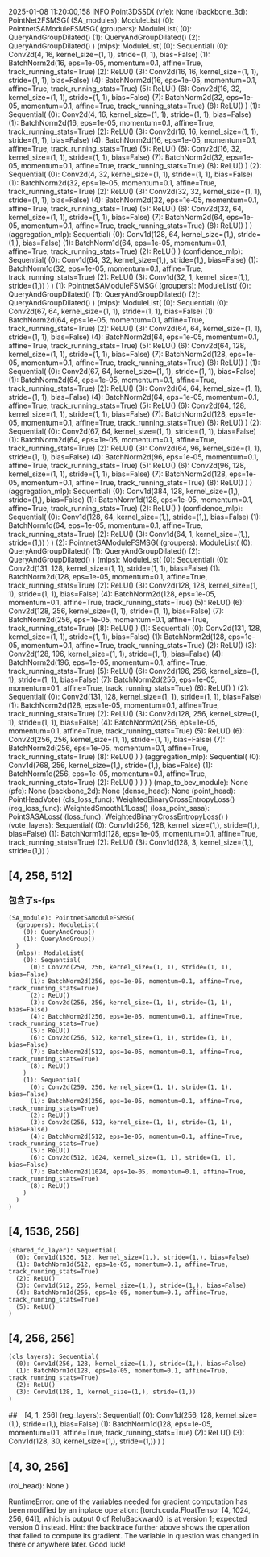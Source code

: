 2025-01-08 11:20:00,158   INFO  Point3DSSD(
  (vfe): None
  (backbone_3d): PointNet2FSMSG(
    (SA_modules): ModuleList(
      (0): PointnetSAModuleFSMSG(
        (groupers): ModuleList(
          (0): QueryAndGroupDilated()
          (1): QueryAndGroupDilated()
          (2): QueryAndGroupDilated()
        )
        (mlps): ModuleList(
          (0): Sequential(
            (0): Conv2d(4, 16, kernel_size=(1, 1), stride=(1, 1), bias=False)
            (1): BatchNorm2d(16, eps=1e-05, momentum=0.1, affine=True, track_running_stats=True)
            (2): ReLU()
            (3): Conv2d(16, 16, kernel_size=(1, 1), stride=(1, 1), bias=False)
            (4): BatchNorm2d(16, eps=1e-05, momentum=0.1, affine=True, track_running_stats=True)
            (5): ReLU()
            (6): Conv2d(16, 32, kernel_size=(1, 1), stride=(1, 1), bias=False)
            (7): BatchNorm2d(32, eps=1e-05, momentum=0.1, affine=True, track_running_stats=True)
            (8): ReLU()
          )
          (1): Sequential(
            (0): Conv2d(4, 16, kernel_size=(1, 1), stride=(1, 1), bias=False)
            (1): BatchNorm2d(16, eps=1e-05, momentum=0.1, affine=True, track_running_stats=True)
            (2): ReLU()
            (3): Conv2d(16, 16, kernel_size=(1, 1), stride=(1, 1), bias=False)
            (4): BatchNorm2d(16, eps=1e-05, momentum=0.1, affine=True, track_running_stats=True)
            (5): ReLU()
            (6): Conv2d(16, 32, kernel_size=(1, 1), stride=(1, 1), bias=False)
            (7): BatchNorm2d(32, eps=1e-05, momentum=0.1, affine=True, track_running_stats=True)
            (8): ReLU()
          )
          (2): Sequential(
            (0): Conv2d(4, 32, kernel_size=(1, 1), stride=(1, 1), bias=False)
            (1): BatchNorm2d(32, eps=1e-05, momentum=0.1, affine=True, track_running_stats=True)
            (2): ReLU()
            (3): Conv2d(32, 32, kernel_size=(1, 1), stride=(1, 1), bias=False)
            (4): BatchNorm2d(32, eps=1e-05, momentum=0.1, affine=True, track_running_stats=True)
            (5): ReLU()
            (6): Conv2d(32, 64, kernel_size=(1, 1), stride=(1, 1), bias=False)
            (7): BatchNorm2d(64, eps=1e-05, momentum=0.1, affine=True, track_running_stats=True)
            (8): ReLU()
          )
        )
        (aggregation_mlp): Sequential(
          (0): Conv1d(128, 64, kernel_size=(1,), stride=(1,), bias=False)
          (1): BatchNorm1d(64, eps=1e-05, momentum=0.1, affine=True, track_running_stats=True)
          (2): ReLU()
        )
        (confidence_mlp): Sequential(
          (0): Conv1d(64, 32, kernel_size=(1,), stride=(1,), bias=False)
          (1): BatchNorm1d(32, eps=1e-05, momentum=0.1, affine=True, track_running_stats=True)
          (2): ReLU()
          (3): Conv1d(32, 1, kernel_size=(1,), stride=(1,))
        )
      )
      (1): PointnetSAModuleFSMSG(
        (groupers): ModuleList(
          (0): QueryAndGroupDilated()
          (1): QueryAndGroupDilated()
          (2): QueryAndGroupDilated()
        )
        (mlps): ModuleList(
          (0): Sequential(
            (0): Conv2d(67, 64, kernel_size=(1, 1), stride=(1, 1), bias=False)
            (1): BatchNorm2d(64, eps=1e-05, momentum=0.1, affine=True, track_running_stats=True)
            (2): ReLU()
            (3): Conv2d(64, 64, kernel_size=(1, 1), stride=(1, 1), bias=False)
            (4): BatchNorm2d(64, eps=1e-05, momentum=0.1, affine=True, track_running_stats=True)
            (5): ReLU()
            (6): Conv2d(64, 128, kernel_size=(1, 1), stride=(1, 1), bias=False)
            (7): BatchNorm2d(128, eps=1e-05, momentum=0.1, affine=True, track_running_stats=True)
            (8): ReLU()
          )
          (1): Sequential(
            (0): Conv2d(67, 64, kernel_size=(1, 1), stride=(1, 1), bias=False)
            (1): BatchNorm2d(64, eps=1e-05, momentum=0.1, affine=True, track_running_stats=True)
            (2): ReLU()
            (3): Conv2d(64, 64, kernel_size=(1, 1), stride=(1, 1), bias=False)
            (4): BatchNorm2d(64, eps=1e-05, momentum=0.1, affine=True, track_running_stats=True)
            (5): ReLU()
            (6): Conv2d(64, 128, kernel_size=(1, 1), stride=(1, 1), bias=False)
            (7): BatchNorm2d(128, eps=1e-05, momentum=0.1, affine=True, track_running_stats=True)
            (8): ReLU()
          )
          (2): Sequential(
            (0): Conv2d(67, 64, kernel_size=(1, 1), stride=(1, 1), bias=False)
            (1): BatchNorm2d(64, eps=1e-05, momentum=0.1, affine=True, track_running_stats=True)
            (2): ReLU()
            (3): Conv2d(64, 96, kernel_size=(1, 1), stride=(1, 1), bias=False)
            (4): BatchNorm2d(96, eps=1e-05, momentum=0.1, affine=True, track_running_stats=True)
            (5): ReLU()
            (6): Conv2d(96, 128, kernel_size=(1, 1), stride=(1, 1), bias=False)
            (7): BatchNorm2d(128, eps=1e-05, momentum=0.1, affine=True, track_running_stats=True)
            (8): ReLU()
          )
        )
        (aggregation_mlp): Sequential(
          (0): Conv1d(384, 128, kernel_size=(1,), stride=(1,), bias=False)
          (1): BatchNorm1d(128, eps=1e-05, momentum=0.1, affine=True, track_running_stats=True)
          (2): ReLU()
        )
        (confidence_mlp): Sequential(
          (0): Conv1d(128, 64, kernel_size=(1,), stride=(1,), bias=False)
          (1): BatchNorm1d(64, eps=1e-05, momentum=0.1, affine=True, track_running_stats=True)
          (2): ReLU()
          (3): Conv1d(64, 1, kernel_size=(1,), stride=(1,))
        )
      )
      (2): PointnetSAModuleFSMSG(
        (groupers): ModuleList(
          (0): QueryAndGroupDilated()
          (1): QueryAndGroupDilated()
          (2): QueryAndGroupDilated()
        )
        (mlps): ModuleList(
          (0): Sequential(
            (0): Conv2d(131, 128, kernel_size=(1, 1), stride=(1, 1), bias=False)
            (1): BatchNorm2d(128, eps=1e-05, momentum=0.1, affine=True, track_running_stats=True)
            (2): ReLU()
            (3): Conv2d(128, 128, kernel_size=(1, 1), stride=(1, 1), bias=False)
            (4): BatchNorm2d(128, eps=1e-05, momentum=0.1, affine=True, track_running_stats=True)
            (5): ReLU()
            (6): Conv2d(128, 256, kernel_size=(1, 1), stride=(1, 1), bias=False)
            (7): BatchNorm2d(256, eps=1e-05, momentum=0.1, affine=True, track_running_stats=True)
            (8): ReLU()
          )
          (1): Sequential(
            (0): Conv2d(131, 128, kernel_size=(1, 1), stride=(1, 1), bias=False)
            (1): BatchNorm2d(128, eps=1e-05, momentum=0.1, affine=True, track_running_stats=True)
            (2): ReLU()
            (3): Conv2d(128, 196, kernel_size=(1, 1), stride=(1, 1), bias=False)
            (4): BatchNorm2d(196, eps=1e-05, momentum=0.1, affine=True, track_running_stats=True)
            (5): ReLU()
            (6): Conv2d(196, 256, kernel_size=(1, 1), stride=(1, 1), bias=False)
            (7): BatchNorm2d(256, eps=1e-05, momentum=0.1, affine=True, track_running_stats=True)
            (8): ReLU()
          )
          (2): Sequential(
            (0): Conv2d(131, 128, kernel_size=(1, 1), stride=(1, 1), bias=False)
            (1): BatchNorm2d(128, eps=1e-05, momentum=0.1, affine=True, track_running_stats=True)
            (2): ReLU()
            (3): Conv2d(128, 256, kernel_size=(1, 1), stride=(1, 1), bias=False)
            (4): BatchNorm2d(256, eps=1e-05, momentum=0.1, affine=True, track_running_stats=True)
            (5): ReLU()
            (6): Conv2d(256, 256, kernel_size=(1, 1), stride=(1, 1), bias=False)
            (7): BatchNorm2d(256, eps=1e-05, momentum=0.1, affine=True, track_running_stats=True)
            (8): ReLU()
          )
        )
        (aggregation_mlp): Sequential(
          (0): Conv1d(768, 256, kernel_size=(1,), stride=(1,), bias=False)
          (1): BatchNorm1d(256, eps=1e-05, momentum=0.1, affine=True, track_running_stats=True)
          (2): ReLU()
        )
      )
    )
  )
  (map_to_bev_module): None
  (pfe): None
  (backbone_2d): None
  (dense_head): None
  (point_head): PointHeadVote(
    (cls_loss_func): WeightedBinaryCrossEntropyLoss()
    (reg_loss_func): WeightedSmoothL1Loss()
    (loss_point_sasa): PointSASALoss(
      (loss_func): WeightedBinaryCrossEntropyLoss()
    )
    (vote_layers): Sequential(
      (0): Conv1d(256, 128, kernel_size=(1,), stride=(1,), bias=False)
      (1): BatchNorm1d(128, eps=1e-05, momentum=0.1, affine=True, track_running_stats=True)
      (2): ReLU()
      (3): Conv1d(128, 3, kernel_size=(1,), stride=(1,))
    )

## [4, 256, 512]
### 包含了s-fps
    (SA_module): PointnetSAModuleFSMSG(
      (groupers): ModuleList(
        (0): QueryAndGroup()
        (1): QueryAndGroup()
      )
      (mlps): ModuleList(
        (0): Sequential(
          (0): Conv2d(259, 256, kernel_size=(1, 1), stride=(1, 1), bias=False)
          (1): BatchNorm2d(256, eps=1e-05, momentum=0.1, affine=True, track_running_stats=True)
          (2): ReLU()
          (3): Conv2d(256, 256, kernel_size=(1, 1), stride=(1, 1), bias=False)
          (4): BatchNorm2d(256, eps=1e-05, momentum=0.1, affine=True, track_running_stats=True)
          (5): ReLU()
          (6): Conv2d(256, 512, kernel_size=(1, 1), stride=(1, 1), bias=False)
          (7): BatchNorm2d(512, eps=1e-05, momentum=0.1, affine=True, track_running_stats=True)
          (8): ReLU()
        )
        (1): Sequential(
          (0): Conv2d(259, 256, kernel_size=(1, 1), stride=(1, 1), bias=False)
          (1): BatchNorm2d(256, eps=1e-05, momentum=0.1, affine=True, track_running_stats=True)
          (2): ReLU()
          (3): Conv2d(256, 512, kernel_size=(1, 1), stride=(1, 1), bias=False)
          (4): BatchNorm2d(512, eps=1e-05, momentum=0.1, affine=True, track_running_stats=True)
          (5): ReLU()
          (6): Conv2d(512, 1024, kernel_size=(1, 1), stride=(1, 1), bias=False)
          (7): BatchNorm2d(1024, eps=1e-05, momentum=0.1, affine=True, track_running_stats=True)
          (8): ReLU()
        )
      )
    )
## [4, 1536, 256]
    (shared_fc_layer): Sequential(
      (0): Conv1d(1536, 512, kernel_size=(1,), stride=(1,), bias=False)
      (1): BatchNorm1d(512, eps=1e-05, momentum=0.1, affine=True, track_running_stats=True)
      (2): ReLU()
      (3): Conv1d(512, 256, kernel_size=(1,), stride=(1,), bias=False)
      (4): BatchNorm1d(256, eps=1e-05, momentum=0.1, affine=True, track_running_stats=True)
      (5): ReLU()
    )
## [4, 256, 256]
    (cls_layers): Sequential(
      (0): Conv1d(256, 128, kernel_size=(1,), stride=(1,), bias=False)
      (1): BatchNorm1d(128, eps=1e-05, momentum=0.1, affine=True, track_running_stats=True)
      (2): ReLU()
      (3): Conv1d(128, 1, kernel_size=(1,), stride=(1,))
    )
##　[4, 1, 256]
    (reg_layers): Sequential(
      (0): Conv1d(256, 128, kernel_size=(1,), stride=(1,), bias=False)
      (1): BatchNorm1d(128, eps=1e-05, momentum=0.1, affine=True, track_running_stats=True)
      (2): ReLU()
      (3): Conv1d(128, 30, kernel_size=(1,), stride=(1,))
    )
  )
## [4, 30, 256]
  (roi_head): None
)

RuntimeError: one of the variables needed for gradient computation has been modified by an inplace operation: [torch.cuda.FloatTensor [4, 1024, 256, 64]], which is output 0 of ReluBackward0, is at version 1; expected version 0 instead. Hint: the backtrace further above shows the operation that failed to compute its gradient. The variable in question was changed in there or anywhere later. Good luck!

